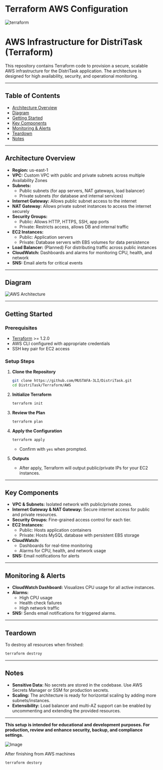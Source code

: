 # Terraform AWS Configuration

![terraform](https://github.com/user-attachments/assets/25f7ffe6-2f75-46b7-a1ec-8a5ba2ca0016)

# AWS Infrastructure for DistriTask (Terraform)

This repository contains Terraform code to provision a secure, scalable AWS infrastructure for the DistriTask application. The architecture is designed for high availability, security, and operational monitoring.

---

## Table of Contents

- [Architecture Overview](#architecture-overview)
- [Diagram](#diagram)
- [Getting Started](#getting-started)
- [Key Components](#key-components)
- [Monitoring & Alerts](#monitoring--alerts)
- [Teardown](#teardown)
- [Notes](#notes)

---

## **Architecture Overview**

- **Region:** us-east-1
- **VPC:** Custom VPC with public and private subnets across multiple Availability Zones
- **Subnets:**
  - Public subnets (for app servers, NAT gateways, load balancer)
  - Private subnets (for database and internal services)
- **Internet Gateway:** Allows public subnet access to the internet
- **NAT Gateway:** Allows private subnet instances to access the internet securely
- **Security Groups:**
  - Public: Allows HTTP, HTTPS, SSH, app ports
  - Private: Restricts access, allows DB and internal traffic
- **EC2 Instances:**
  - Public: Application servers
  - Private: Database servers with EBS volumes for data persistence
- **Load Balancer:** (Planned) For distributing traffic across public instances
- **CloudWatch:** Dashboards and alarms for monitoring CPU, health, and network
- **SNS:** Email alerts for critical events

---

## **Diagram**

![AWS Architecture](./0-Infrastructure.drawio.png)

---

## **Getting Started**

### **Prerequisites**

- [Terraform](https://www.terraform.io/downloads.html) >= 1.2.0
- AWS CLI configured with appropriate credentials
- SSH key pair for EC2 access

### **Setup Steps**

1. **Clone the Repository**

   ```bash
   git clone https://github.com/MUSTAFA-3LI/DistriTask.git
   cd DistriTask/Terraform/AWS
   ```

2. **Initialize Terraform**

   ```bash
   terraform init
   ```

3. **Review the Plan**

   ```bash
   terraform plan
   ```

4. **Apply the Configuration**

   ```bash
   terraform apply
   ```

   - Confirm with `yes` when prompted.

5. **Outputs**
   - After apply, Terraform will output public/private IPs for your EC2 instances.

---

## **Key Components**

- **VPC & Subnets:** Isolated network with public/private zones.
- **Internet Gateway & NAT Gateway:** Secure internet access for public and private resources.
- **Security Groups:** Fine-grained access control for each tier.
- **EC2 Instances:**
  - Public: Hosts application containers
  - Private: Hosts MySQL database with persistent EBS storage
- **CloudWatch:**
  - Dashboards for real-time monitoring
  - Alarms for CPU, health, and network usage
- **SNS:** Email notifications for alerts

---

## **Monitoring & Alerts**

- **CloudWatch Dashboard:** Visualizes CPU usage for all active instances.
- **Alarms:**
  - High CPU usage
  - Health check failures
  - High network traffic
- **SNS:** Sends email notifications for triggered alarms.

---

## **Teardown**

To destroy all resources when finished:

```bash
terraform destroy
```

---

## **Notes**

- **Sensitive Data:** No secrets are stored in the codebase. Use AWS Secrets Manager or SSM for production secrets.
- **Scaling:** The architecture is ready for horizontal scaling by adding more subnets/instances.
- **Extensibility:** Load balancer and multi-AZ support can be enabled by uncommenting and extending the provided resources.

---

**This setup is intended for educational and development purposes. For production, review and enhance security, backup, and compliance settings.**

![Image](https://github.com/user-attachments/assets/5569d319-49f4-4c36-a489-123deedf3d72)

After finishing from AWS machines

```bash
terraform destory
```
